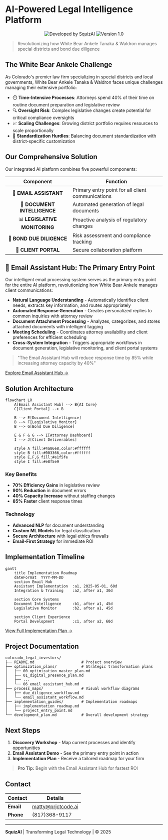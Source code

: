 # AI-Powered Legal Intelligence Platform

<p align="center">
  <img src="https://img.shields.io/badge/DEVELOPED%20BY-SQUIZAI-4a86e8" alt="Developed by SquizAI"/>
  <img src="https://img.shields.io/badge/VERSION-1.0-00a896" alt="Version 1.0"/>
</p>

> Revolutionizing how White Bear Ankele Tanaka & Waldron manages special districts and bond due diligence

## The White Bear Ankele Challenge

As Colorado's premier law firm specializing in special districts and local governments, White Bear Ankele Tanaka & Waldron faces unique challenges managing their extensive portfolio:

- ⏱️ **Time-Intensive Processes**: Attorneys spend 40% of their time on routine document preparation and legislative review
- 🔍 **Oversight Risk**: Complex legislative changes create potential for critical compliance oversights
- 📈 **Scaling Challenges**: Growing district portfolio requires resources to scale proportionally
- 📝 **Standardization Hurdles**: Balancing document standardization with district-specific customization

## Our Comprehensive Solution

Our integrated AI platform combines five powerful components:

| Component | Function |
|:---:|---|
| 📧 **EMAIL ASSISTANT** | Primary entry point for all client communications |
| 📝 **DOCUMENT INTELLIGENCE** | Automated generation of legal documents |
| 📊 **LEGISLATIVE MONITORING** | Proactive analysis of regulatory changes |
| 💼 **BOND DUE DILIGENCE** | Risk assessment and compliance tracking |
| 🔐 **CLIENT PORTAL** | Secure collaboration platform |

## 📧 Email Assistant Hub: The Primary Entry Point

Our intelligent email processing system serves as the primary entry point for the entire AI platform, revolutionizing how White Bear Ankele manages client communications:

- **Natural Language Understanding** - Automatically identifies client needs, extracts key information, and routes appropriately
- **Automated Response Generation** - Creates personalized replies to common inquiries with attorney review
- **Document Attachment Processing** - Analyzes, categorizes, and stores attached documents with intelligent tagging
- **Meeting Scheduling** - Coordinates attorney availability and client preferences for efficient scheduling
- **Cross-System Integration** - Triggers appropriate workflows in document generation, legislative monitoring, and client portal systems

> "The Email Assistant Hub will reduce response time by 85% while increasing attorney capacity by 40%"

[Explore Email Assistant Hub →](./optimization_plans/06_email_assistant_hub.md)

## Solution Architecture

```mermaid
flowchart LR
    A[Email Assistant Hub] --> B{AI Core}
    C[Client Portal] --> B
    
    B --> E[Document Intelligence]
    B --> F[Legislative Monitor]
    B --> G[Bond Due Diligence]
    
    E & F & G --> I[Attorney Dashboard]
    I --> J[Client Deliverables]
    
    style A fill:#4a86e8,color:#ffffff
    style B fill:#003366,color:#ffffff
    style E,F,G fill:#e1f5fe
    style I fill:#e8f5e9
```

### Key Benefits

- **70% Efficiency Gains** in legislative review
- **90% Reduction** in document errors  
- **40% Capacity Increase** without staffing changes
- **85% Faster** client response times

### Technology

- **Advanced NLP** for document understanding
- **Custom ML Models** for legal classification
- **Secure Architecture** with legal ethics firewalls
- **Email-First Strategy** for immediate ROI

## Implementation Timeline

```mermaid
gantt
    title Implementation Roadmap
    dateFormat  YYYY-MM-DD
    section Email Hub
    Assistant Implementation  :a1, 2025-05-01, 60d
    Integration & Training    :a2, after a1, 30d
    
    section Core Systems
    Document Intelligence     :b1, after a1, 45d
    Legislative Monitor       :b2, after a1, 45d
    
    section Client Experience
    Portal Development        :c1, after a2, 60d
```

[View Full Implementation Plan →](./implementation_guides/implementation_roadmap.md)

## Project Documentation

```
colorado_legal_investors/
├── README.md                     # Project overview
├── optimization_plans/           # Strategic transformation plans
│   ├── 00_optimization_master_plan.md
│   ├── 01_digital_presence_plan.md
│   ├── ...
│   └── 06_email_assistant_hub.md
├── process_maps/                 # Visual workflow diagrams
│   ├── due_diligence_workflow.md
│   └── email_assistant_workflow.md
├── implementation_guides/        # Implementation roadmaps
│   ├── implementation_roadmap.md
│   └── project_entry_point.md
└── development_plan.md           # Overall development strategy
```

## Next Steps

1. **Discovery Workshop** - Map current processes and identify opportunities
2. **Email Assistant Demo** - See the primary entry point in action
3. **Implementation Plan** - Receive a tailored roadmap for your firm

> **Pro Tip:** Begin with the Email Assistant Hub for fastest ROI

## Contact

| Contact | Details |
|---|---|
| **Email** | matty@prjctcode.ai |
| **Phone** | (817)368-9117 |

---

**SquizAI** | Transforming Legal Technology | © 2025
